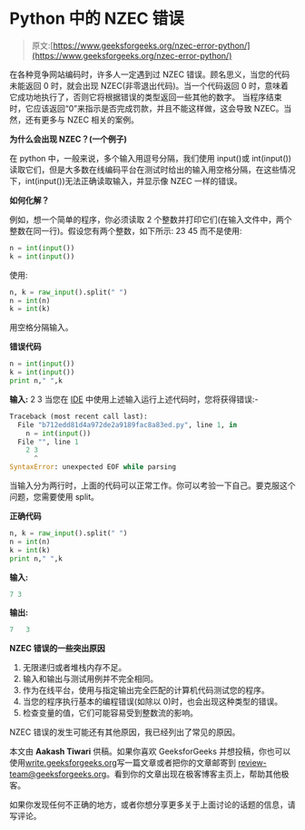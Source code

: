 # Python 中的 NZEC 错误

> 原文:[https://www.geeksforgeeks.org/nzec-error-python/](https://www.geeksforgeeks.org/nzec-error-python/)

在各种竞争网站编码时，许多人一定遇到过 NZEC 错误。顾名思义，当您的代码未能返回 0 时，就会出现 NZEC(非零退出代码)。当一个代码返回 0 时，意味着它成功地执行了，否则它将根据错误的类型返回一些其他的数字。
当程序结束时，它应该返回“0”来指示是否完成罚款，并且不能这样做，这会导致 NZEC。当然，还有更多与 NZEC 相关的案例。

**为什么会出现 NZEC？(一个例子)**

在 python 中，一般来说，多个输入用逗号分隔，我们使用 input()或 int(input())读取它们，但是大多数在线编码平台在测试时给出的输入用空格分隔，在这些情况下，int(input())无法正确读取输入，并显示像 NZEC 一样的错误。

**如何化解？**

例如，想一个简单的程序，你必须读取 2 个整数并打印它们(在输入文件中，两个整数在同一行)。假设您有两个整数，如下所示:
23 45
而不是使用:

```py
n = int(input())
k = int(input())
```

使用:

```py
n, k = raw_input().split(" ")
n = int(n)
k = int(k)
```

用空格分隔输入。

**错误代码**

```py
n = int(input())
k = int(input())
print n," ",k
```

**输入:**
2 3
当您在 [IDE](https://ide.geeksforgeeks.org/) 中使用上述输入运行上述代码时，您将获得错误:-

```py
Traceback (most recent call last):
  File "b712edd81d4a972de2a9189fac8a83ed.py", line 1, in 
    n = int(input())
  File "", line 1
    2 3
      ^
SyntaxError: unexpected EOF while parsing

```

当输入分为两行时，上面的代码可以正常工作。你可以考验一下自己。要克服这个问题，您需要使用 split。

**正确代码**

```py
n, k = raw_input().split(" ")
n = int(n)
k = int(k)
print n," ",k
```

**输入:**

```py
7 3
```

**输出:**

```py
7   3

```

**NZEC 错误的一些突出原因**

1.  无限递归或者堆栈内存不足。
2.  输入和输出与测试用例并不完全相同。
3.  作为在线平台，使用与指定输出完全匹配的计算机代码测试您的程序。
4.  当您的程序执行基本的编程错误(如除以 0)时，也会出现这种类型的错误。
5.  检查变量的值，它们可能容易受到整数流的影响。

NZEC 错误的发生可能还有其他原因，我已经列出了常见的原因。

本文由 **Aakash Tiwari** 供稿。如果你喜欢 GeeksforGeeks 并想投稿，你也可以使用[write.geeksforgeeks.org](https://write.geeksforgeeks.org)写一篇文章或者把你的文章邮寄到 review-team@geeksforgeeks.org。看到你的文章出现在极客博客主页上，帮助其他极客。

如果你发现任何不正确的地方，或者你想分享更多关于上面讨论的话题的信息，请写评论。